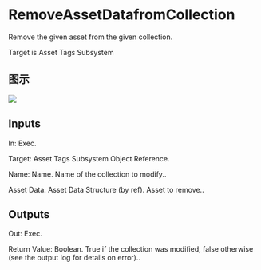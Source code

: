 # RemoveAssetDatafromCollection

Remove the given asset from the given collection.

Target is Asset Tags Subsystem

## 图示

![]($-20221218-18014048.png)

## Inputs

In: Exec.

Target: Asset Tags Subsystem Object Reference.

Name: Name. Name of the collection to modify..

Asset Data: Asset Data Structure (by ref). Asset to remove..  

## Outputs

Out: Exec.

Return Value: Boolean. True if the collection was modified, false otherwise (see the output log for details on error)..

